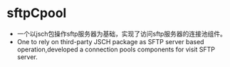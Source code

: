 # sftpCpool
* 一个以jsch包操作sftp服务器为基础，实现了访问sftp服务器的连接池组件。
* One to rely on third-party JSCH package as SFTP server based operation,developed a connection pools components for visit SFTP server.
